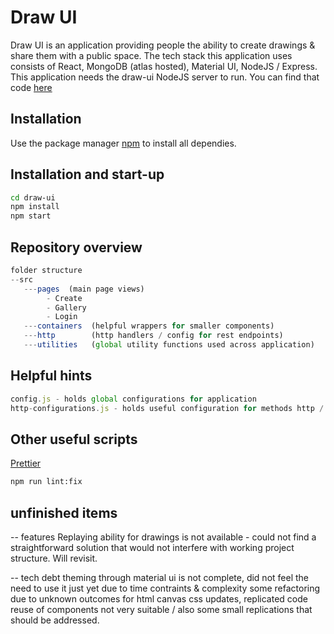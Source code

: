 # Draw UI

Draw UI is an application providing people the ability to create drawings & share them with a public space. The tech stack this application uses consists of React, MongoDB (atlas hosted), Material UI, NodeJS / Express. This application needs the draw-ui NodeJS server to run. You can find that code [here](https://github.com/bnthecode/draw-api)

## Installation

Use the package manager [npm](https://www.npmjs.com/) to install all dependies.


## Installation and start-up
```bash
cd draw-ui
npm install
npm start
```


## Repository overview

```javascript
folder structure
--src
   ---pages  (main page views)
        - Create
        - Gallery
        - Login
   ---containers  (helpful wrappers for smaller components)
   ---http        (http handlers / config for rest endpoints)
   ---utilities   (global utility functions used across application)
```

## Helpful hints

```javascript
config.js - holds global configurations for application
http-configurations.js - holds useful configuration for methods http / api
```

## Other useful scripts

[Prettier](https://www.npmjs.com/package/prettier)

```bash
npm run lint:fix
```

## unfinished items

-- features
Replaying ability for drawings is not available - could not find a straightforward solution that would not interfere with working project structure. Will revisit.

-- tech debt
theming through material ui is not complete, did not feel the need to use it just yet due to time contraints & complexity
some refactoring due to unknown outcomes for html canvas
css updates, replicated code
reuse of components not very suitable / also some small replications that should be addressed.
